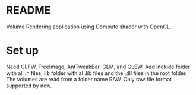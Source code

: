 # README #

Volume Rendering application using Compute shader with OpenGL.


# Set up #
Need GLFW, FreeImage, AntTweakBar, GLM, and GLEW.
Add include folder with all .h files, lib folder with al .lib files and the .dll files in the root folder.
The volumes are read from a folder name RAW. Only raw file format supported by now.
